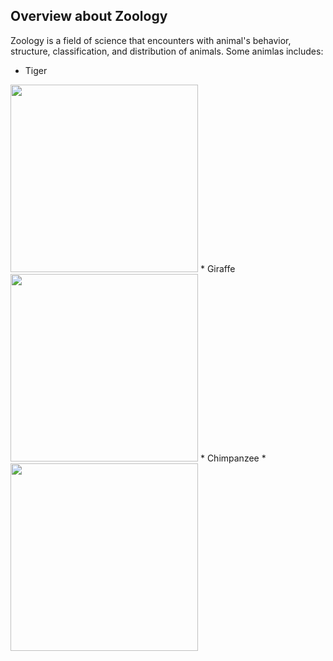 ## Overview about Zoology

Zoology is a field of science that encounters with animal's behavior, structure, classification, and distribution of animals.
Some animlas includes:
* Tiger
<img src="https://detroitzoo.org/wp-content/uploads/2015/08/Tiger.jpg" width="300"/>
* Giraffe
<img src="https://www.denverzoo.org/wp-content/uploads/2018/09/giraffe-encounter-button-1.jpg" width="300"/>
* Chimpanzee
* <img src="https://animals.sandiegozoo.org/sites/default/files/2016-10/animals_hero_chimpanzee.jpg" width="300"/>